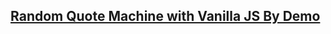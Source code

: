 ## [Random Quote Machine with Vanilla JS By Demo](https://demsource.github.io/random-quote-machine/)